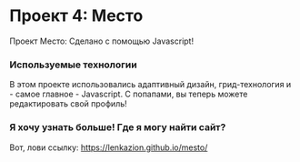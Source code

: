 # Проект 4: Место

Проект Место: Сделано с помощью Javascript!

### Используемые технологии

В этом проекте использовались адаптивный дизайн, грид-технология и - самое главное - Javascript. С попапами, вы теперь можете редактировать свой профиль!

### Я хочу узнать больше! Где я могу найти сайт?

Вот, лови ссылку: https://lenkazion.github.io/mesto/

